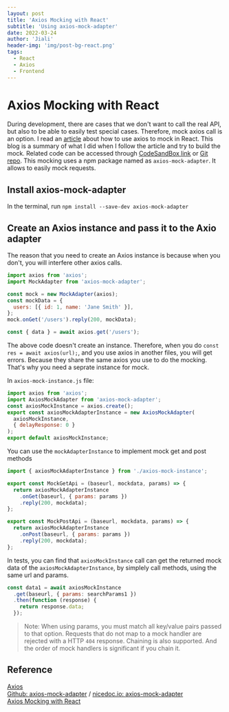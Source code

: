 ```yaml
---
layout: post
title: 'Axios Mocking with React'
subtitle: 'Using axios-mock-adapter'
date: 2022-03-24
author: 'Jiali'
header-img: 'img/post-bg-react.png'
tags:
  - React
  - Axios
  - Frontend
---
```


# Axios Mocking with React

During development, there are cases that we don't want to call the real API, but also to be able to easily test special cases. Therefore, mock axios call is an option. I read an [article](https://blog.bitsrc.io/axios-mocking-with-reactjs-85d83d51704f) about how to use axios to mock in React. This blog is a summary of what I did when I follow the article and try to build the mock. Related code can be accessed through [CodeSandBox link](https://codesandbox.io/s/axios-mocking-with-react-ruubn5?file=/src/index.js) or [Git repo](). This mocking uses a npm package named as `axios-mock-adapter`. It allows to easily mock requests.

## Install axios-mock-adapter

In the terminal, run `npm install --save-dev axios-mock-adapter`

## Create an Axios instance and pass it to the Axio adapter

The reason that you need to create an Axios instance is because when you don't, you will interfere other axios calls.

```javascript
import axios from 'axios';
import MockAdapter from 'axios-mock-adapter';

const mock = new MockAdapter(axios);
const mockData = {
  users: [{ id: 1, name: 'Jane Smith' }],
};
mock.onGet('/users').reply(200, mockData);

const { data } = await axios.get('/users');
```

The above code doesn't create an instance. Therefore, when you do `const res = await axios(url);`, and you use axios in another files, you will get errors. Because they share the same axios you use to do the mocking. That's why you need a seprate instance for mock.

In `axios-mock-instance.js` file:

```javascript
import axios from 'axios';
import AxiosMockAdapter from 'axios-mock-adapter';
const axiosMockInstance = axios.create();
export const axiosMockAdapterInstance = new AxiosMockAdapter(
  axiosMockInstance,
  { delayResponse: 0 }
);
export default axiosMockInstance;
```

You can use the `mockAdapterInstance` to implement mock get and post methods

```javascript
import { axiosMockAdapterInstance } from './axios-mock-instance';

export const MockGetApi = (baseurl, mockdata, params) => {
  return axiosMockAdapterInstance
    .onGet(baseurl, { params: params })
    .reply(200, mockdata);
};

export const MockPostApi = (baseurl, mockdata, params) => {
  return axiosMockAdapterInstance
    .onPost(baseurl, { params: params })
    .reply(200, mockdata);
};
```

In tests, you can find that `axiosMockInstance` call can get the returned mock data of the `axiosMockAdapterInstance`, by simplely call methods, using the same url and params.

```javascript
const data1 = await axiosMockInstance
  .get(baseurl, { params: searchParams1 })
  .then(function (response) {
    return response.data;
  });
```

> Note: When using params, you must match all key/value pairs passed to that option. Requests that do not map to a mock handler are rejected with a HTTP `404` response. Chaining is also supported. And the order of mock handlers is significant if you chain it.

## Reference

[Axios](https://axios-http.com/docs/intro)  
[Github: axios-mock-adapter](https://github.com/ctimmerm/axios-mock-adapter) / [nicedoc.io: axios-mock-adapter](https://nicedoc.io/ctimmerm/axios-mock-adapter)  
[Axios Mocking with React](https://blog.bitsrc.io/axios-mocking-with-reactjs-85d83d51704f)
